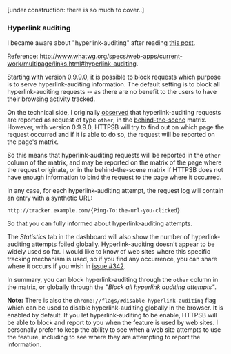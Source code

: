 [under construction: there is so much to cover..]

### Hyperlink auditing

I became aware about "hyperlink-auditing" after reading [this post](http://www.wilderssecurity.com/threads/hyperlink-auditing-aka-a-ping-and-beacon-aka-navigator-sendbeacon.364904/).

Reference: <http://www.whatwg.org/specs/web-apps/current-work/multipage/links.html#hyperlink-auditing>.

Starting with version 0.9.9.0, it is possible to block requests which purpose is to serve hyperlink-auditing information. The default setting is to block all hyperlink-auditing requests -- as there are no benefit to the users to have their browsing activity tracked.

On the technical side, I originally [observed](http://jsfiddle.net/Ronny/5ntzw/) that hyperlink-auditing requests are reported as request of type `other`, in the [behind-the-scene](/gorhill/httpswitchboard/wiki/Behind-the-scene-requests) matrix. However, with version 0.9.9.0, HTTPSB will try to find out on which page the request occurred and if it is able to do so, the request will be reported on the page's matrix.

So this means that hyperlink-auditing requests will be reported in the `other` column of the matrix, and may be reported on the matrix of the page where the request originate, or in the behind-the-scene matrix if HTTPSB does not have enough information to bind the request to the page where it occurred.

In any case, for each hyperlink-auditing attempt, the request log will contain an entry with a synthetic URL:

    http://tracker.example.com/{Ping-To:the-url-you-clicked}

So that you can fully informed about hyperlink-auditing attempts.

The _Statistics_ tab in the dashboard will also show the number of hyperlink-auditing attempts foiled globally. Hyperlink-auditing doesn't appear to be widely used so far. I would like to know of web sites where this specific tracking mechanism is used, so if you find any occurrence, you can share where it occurs if you wish in [issue #342](/gorhill/httpswitchboard/issues/342).

In summary, you can block hyperlink-auditing through the `other` column in the matrix, or globally through the _"Block all hyperlink auditing attempts"_.

**Note:** There is also the `chrome://flags/#disable-hyperlink-auditing` flag which can be used to disable hyperlink-auditing globally in the browser. It is enabled by default. If you let hyperlink-auditing to be enable, HTTPSB will be able to block and report to you when the feature is used by web sites. I personally prefer to keep the ability to see when a web site attempts to use the feature, including to see where they are attempting to report the information.